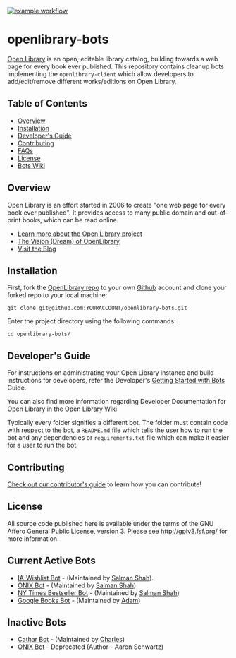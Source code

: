 [![example workflow](https://github.com/internetarchive/openlibrary-bots/actions/workflows/lint_python.yml/badge.svg)](https://github.com/internetarchive/openlibrary-bots/actions/workflows/lint_python.yml)

# openlibrary-bots

[Open Library](https://openlibrary.org) is an open, editable library catalog, building towards a web page for every book ever published. This repository contains cleanup bots implementing the `openlibrary-client` which allow developers to add/edit/remove different works/editions on Open Library.

## Table of Contents
   - [Overview](#overview)
   - [Installation](#installation)
   - [Developer's Guide](#developers-guide)
   - [Contributing](#contributing)
   - [FAQs](https://openlibrary.org/help/faq)
   - [License](#license)
   - [Bots Wiki](https://github.com/internetarchive/openlibrary-bots/wiki)

## Overview

Open Library is an effort started in 2006 to create "one web page for every book ever published". It provides access to many public domain and out-of-print books, which can be read online.

- [Learn more about the Open Library project](https://openlibrary.org/about)
- [The Vision (Dream) of OpenLibrary](https://openlibrary.org/about/vision)
- [Visit the Blog](http://blog.openlibrary.org)

## Installation

First, fork the [OpenLibrary repo](https://github.com/internetarchive/openlibrary-bots) to your own [Github](https://www.github.com) account and clone your forked repo to your local machine:

```
git clone git@github.com:YOURACCOUNT/openlibrary-bots.git
```

Enter the project directory using the following commands:
```
cd openlibrary-bots/
```

## Developer's Guide

For instructions on administrating your Open Library instance and build instructions for developers, refer the Developer's [Getting Started with Bots](https://github.com/internetarchive/openlibrary/wiki/Writing-Bots) Guide.

You can also find more information regarding Developer Documentation for Open Library in the Open Library [Wiki](https://github.com/internetarchive/openlibrary/wiki/)

Typically every folder signifies a different bot. The folder must contain code with respect to the bot, a `README.md` file which tells the user how to run the bot and any dependencies or `requirements.txt` file which can make it easier for a user to run the bot.

## Contributing

[Check out our contributor's guide](CONTRIBUTING.md) to learn how you can contribute!

## License

All source code published here is available under the terms of the GNU Affero General Public License, version 3. Please see http://gplv3.fsf.org/ for more information.

## Current Active Bots
- [IA-Wishlist Bot](ia-wishlist-bot/README.md) - (Maintained by [Salman Shah](https://github.com/salman-bhai)).
- [ONIX Bot](onix-bot/README.md) - (Maintained by [Salman Shah](https://github.com/salman-bhai))
- [NY Times Bestseller Bot](NY-Times-Bestseller-Bot/README.md) - (Maintained by [Salman Shah](https://github.com/salman-bhai))
- [Google Books Bot](google-books-bot/README.md) - (Maintained by [Adam](https://github.com/adamreis))

## Inactive Bots
- [Cathar Bot](https://github.com/hornc/catharbot) - (Maintained by [Charles](https://github.com/hornc))
- [ONIX Bot](old-onix-bot/README.md) - Deprecated (Author - Aaron Schwartz)
